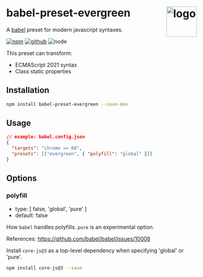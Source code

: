 # babel-preset-evergreen <img src="https://cdn.jsdelivr.net/gh/babel/logo/babel.png" alt="logo" height="80" align="right">

A [babel] preset for modern javascript syntaxes.

[![npm][npm-badge]][npm-url]
[![github][github-badge]][github-url]
![node][node-badge]

[babel]: https://github.com/babel/babel
[npm-url]: https://www.npmjs.com/package/babel-preset-evergreen
[npm-badge]: https://img.shields.io/npm/v/babel-preset-evergreen.svg?style=flat-square&logo=npm
[github-url]: https://github.com/best-shot/babel-preset-evergreen
[github-badge]: https://img.shields.io/npm/l/babel-preset-evergreen.svg?style=flat-square&colorB=blue&logo=github
[node-badge]: https://img.shields.io/node/v/babel-preset-evergreen.svg?style=flat-square&colorB=green&logo=node.js

This preset can transform:

- ECMAScript 2021 syntax
- Class static properties

## Installation

```bash
npm install babel-preset-evergreen --save-dev
```

## Usage

```json
// example: babel.config.json
{
  "targets": "chrome >= 60",
  "presets": [["evergreen", { "polyfill": "global" }]]
}
```

## Options

### polyfill

- type: [ false, 'global', 'pure' ]
- default: false

How `babel` handles polyfills. `pure` is an experimental option.

References: <https://github.com/babel/babel/issues/10008>

Install `core-js@3` as a top-level dependency when specifying 'global' or 'pure'.

```bash
npm install core-js@3 --save
```

